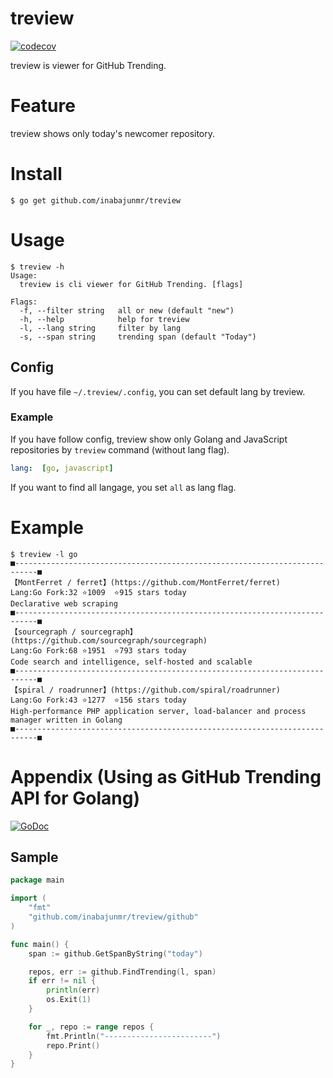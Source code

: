# treview

[![codecov](https://codecov.io/gh/inabajunmr/treview/branch/master/graph/badge.svg)](https://codecov.io/gh/inabajunmr/treview)

treview is viewer for GitHub Trending.

# Feature

treview shows only today's newcomer repository.

# Install
```
$ go get github.com/inabajunmr/treview
```

# Usage
```
$ treview -h
Usage:
  treview is cli viewer for GitHub Trending. [flags]

Flags:
  -f, --filter string   all or new (default "new")
  -h, --help            help for treview
  -l, --lang string     filter by lang
  -s, --span string     trending span (default "Today")
```

## Config
If you have file `~/.treview/.config`, you can set default lang by treview.

### Example
If you have follow config, treview show only Golang and JavaScript repositories by `treview` command (without lang flag).
```yaml
lang:  [go, javascript]
```

If you want to find all langage, you set `all` as lang flag.

# Example
```
$ treview -l go
■---------------------------------------------------------------------------■
【MontFerret / ferret】(https://github.com/MontFerret/ferret)
Lang:Go	Fork:32	⭐️1009	⭐️915 stars today
Declarative web scraping
■---------------------------------------------------------------------------■
【sourcegraph / sourcegraph】(https://github.com/sourcegraph/sourcegraph)
Lang:Go	Fork:68	⭐️1951	⭐️793 stars today
Code search and intelligence, self-hosted and scalable
■---------------------------------------------------------------------------■
【spiral / roadrunner】(https://github.com/spiral/roadrunner)
Lang:Go	Fork:43	⭐️1277	⭐️156 stars today
High-performance PHP application server, load-balancer and process manager written in Golang
■---------------------------------------------------------------------------■
```

# Appendix (Using as GitHub Trending API for Golang)
[![GoDoc](https://godoc.org/github.com/inabajunmr/treview/github?status.svg)](https://godoc.org/github.com/inabajunmr/treview/github)

## Sample
```go
package main

import (
	"fmt"
	"github.com/inabajunmr/treview/github"
)

func main() {
	span := github.GetSpanByString("today")

	repos, err := github.FindTrending(l, span)
	if err != nil {
		println(err)
		os.Exit(1)
	}

	for _, repo := range repos {
		fmt.Println("------------------------")
		repo.Print()
	}
}
```
